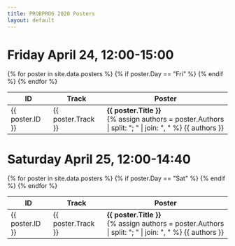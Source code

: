 ```yaml
---
title: PROBPROG 2020 Posters
layout: default
---
```


# Friday April 24, 12:00-15:00

<table class="schedule">
    <thead>
        <th>ID</th>
        <th>Track</th>
        <th>Poster</th>
        <!-- <th>Authors</th> -->
    </thead>
    <tbody>
    {% for poster in site.data.posters %}
        {% if poster.Day == "Fri" %}
        <tr>
            <td>{{ poster.ID }}</td>
            <td>{{ poster.Track }}</td>
            <td>
            <b>{{ poster.Title }}</b>
            <br>
            {% assign authors = poster.Authors | split: "; "  | join: ", " %}
            {{ authors }}
            <!-- {% for author_info in authors %} -->
                <!-- {% assign author_affil = author_info | split: " (" %} -->
                <!-- {{ author_affil[0] }}, -->
            <!-- {% endfor %} -->
            </td>
        </tr>
        {% endif %}
    {% endfor %}
    </tbody>
</table>

# Saturday April 25, 12:00-14:40

<table class="schedule">
    <thead>
        <th>ID</th>
        <th>Track</th>
        <th>Poster</th>
        <!-- <th>Authors</th> -->
    </thead>
    <tbody>
    {% for poster in site.data.posters %}
        {% if poster.Day == "Sat" %}
        <tr>
            <td>{{ poster.ID }}</td>
            <td>{{ poster.Track }}</td>
            <td>
            <b>{{ poster.Title }}</b>
            <br>
            {% assign authors = poster.Authors | split: "; "  | join: ", " %}
            {{ authors }}
            <!-- {% for author_info in authors %} -->
                <!-- {% assign author_affil = author_info | split: " (" %} -->
                <!-- {{ author_affil[0] }}, -->
            <!-- {% endfor %} -->
            </td>
        </tr>
        {% endif %}
    {% endfor %}
    </tbody>
</table>